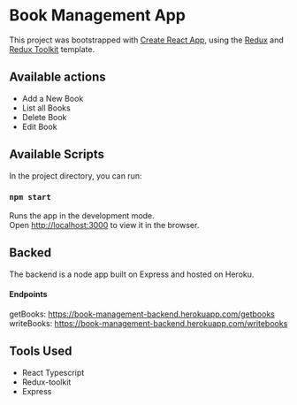 # Book Management App
This project was bootstrapped with [Create React App](https://github.com/facebook/create-react-app), using the [Redux](https://redux.js.org/) and [Redux Toolkit](https://redux-toolkit.js.org/) template.

## Available actions

* Add a New Book
* List all Books
* Delete Book
* Edit Book

## Available Scripts

In the project directory, you can run:

### `npm start`

Runs the app in the development mode.<br />
Open [http://localhost:3000](http://localhost:3000) to view it in the browser.

## Backed

The backend is a node app built on Express and hosted on Heroku. 

#### Endpoints
getBooks: https://book-management-backend.herokuapp.com/getbooks
writeBooks: https://book-management-backend.herokuapp.com/writebooks


## Tools Used
- React Typescript
- Redux-toolkit
- Express

